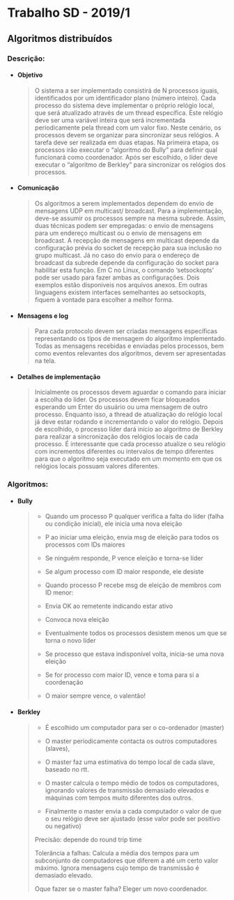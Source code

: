# Trabalho SD - 2019/1

## Algoritmos distribuídos

### Descrição:

* #### Objetivo
  >O sistema a ser implementado consistirá de N processos iguais, identificados por um
identificador plano (número inteiro). Cada processo do sistema deve implementar o próprio relógio
local, que será atualizado através de um thread específica. Este relógio deve ser uma variável inteira
que será incrementada periodicamente pela thread com um valor fixo.
Neste cenário, os processos devem se organizar para sincronizar seus relógios. A tarefa deve
ser realizada em duas etapas. Na primeira etapa, os processos irão executar o “algoritmo do Bully”
para definir qual funcionará como coordenador. Após ser escolhido, o líder deve executar o
“algoritmo de Berkley” para sincronizar os relógios dos processos.

* #### Comunicação
  >Os algoritmos a serem implementados dependem do envio de mensagens UDP em multicast/
broadcast. Para a implementação, deve-se assumir os processos sempre na mesma subrede. Assim,
duas técnicas podem ser empregadas: o envio de mensagens para um endereço multicast ou o envio
de mensagens em broadcast.
A recepção de mensagens em multicast depende da configuração prévia do socket de
recepção para sua inclusão no grupo multicast. Já no caso do envio para o endereço de broadcast da
subrede depende da configuração do socket para habilitar esta função. Em C no Linux, o comando
‘setsockopts’ pode ser usado para fazer ambas as configurações. Dois exemplos estão disponíveis
nos arquivos anexos. Em outras linguagens existem interfaces semelhantes ao setsockopts, fiquem à
vontade para escolher a melhor forma.

* #### Mensagens e log
  >Para cada protocolo devem ser criadas mensagens específicas representando os tipos de
mensagem do algoritmo implementado. Todas as mensagens recebidas e enviadas pelos processos,
bem como eventos relevantes dos algoritmos, devem ser apresentadas na tela.

* #### Detalhes de implementação
  >Inicialmente os processos devem aguardar o comando para iniciar a escolha do líder. Os
processos devem ficar bloqueados esperando um Enter do usuário ou uma mensagem de outro
processo. Enquanto isso, a thread de atualização do relógio local já deve estar rodando e
incrementando o valor do relógio. Depois de escolhido, o processo líder dará início ao algoritmo de
Berkley para realizar a sincronização dos relógios locais de cada processo.
É interessante que cada processo atualize o seu relógio com incrementos diferentes ou
intervalos de tempo diferentes para que o algoritmo seja executado em um momento em que os
relógios locais possuam valores diferentes.

### Algoritmos:

* #### Bully
  >* Quando um processo P qualquer verifica a falta do líder (falha ou
condição inicial), ele inicia uma nova eleição
  >
  >* P ao iniciar uma eleição, envia msg de eleição para todos os processos com IDs maiores
  >
  >* Se ninguém responde, P vence eleição e torna-se líder
  >
  >* Se algum processo com ID maior responde, ele desiste
  >
  >* Quando processo P recebe msg de eleição de membros com ID menor:
  >
  >  * Envia OK ao remetente indicando estar ativo
  >  * Convoca nova eleição
  >
  >* Eventualmente todos os processos desistem menos um que se torna o novo líder
  >
  >* Se processo que estava indisponível volta, inicia-se uma nova eleição
  >  * Se for processo com maior ID, vence e toma para si a coordenação
  >  * O maior sempre vence, o valentão!

* #### Berkley
  >* É escolhido um computador para ser o co-ordenador (master)
  >
  >* O master periodicamente contacta os outros computadores (slaves),
  >
  >* O master faz uma estimativa do tempo local de cada slave,
baseado no rtt.
  >
  >* O master calcula o tempo médio de todos os computadores,
ignorando valores de transmissão demasiado elevados e
máquinas com tempos muito diferentes dos outros.
  >
  >* Finalmente o master envia a cada computador o valor de que o
seu relógio deve ser ajustado (esse valor pode ser positivo ou
negativo)
  >
  >Precisão: depende do round trip time
  >
  >Tolerância a falhas: Calcula a média dos tempos para um
subconjunto de computadores que diferem a até um certo
valor máximo. Ignora mensagens cujo tempo de transmissão é
demasiado elevado.
  >
  >Oque fazer se o master falha?
Eleger um novo coordenador. 
